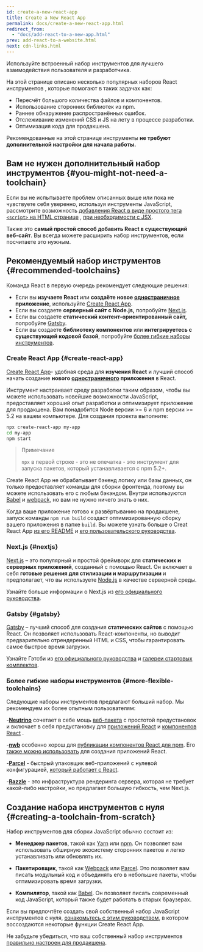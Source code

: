 ```yaml
---
id: create-a-new-react-app
title: Create a New React App
permalink: docs/create-a-new-react-app.html
redirect_from:
  - "docs/add-react-to-a-new-app.html"
prev: add-react-to-a-website.html
next: cdn-links.html
---
```


Используйте встроенный набор инструментов для лучшего взаимодействия пользователя и разработчика. 

На этой странице описано несколько популярных наборов React инструментов , которые помогают в таких задачах как:

* Пересчёт большого количества файлов и компонентов.
* Использование сторонних библиотек из npm.
* Раннее обнаружение распространённых ошибок.
* Отслеживание изменений CSS и JS на лету в процессе разработки.
* Оптимизация кода для продакшена.

Рекомендованные на этой странице инструменты **не требуют дополнительной настройки для начала работы.**

## Вам не нужен дополнительный набор инструментов {#you-might-not-need-a-toolchain}

Если вы не испытываете проблем описанных выше или пока не чувствуете себя уверенно, используя инструменты JavaScript, рассмотрите возможность [добавления React в виде  простого тега `<script>` на HTML странице](/docs/add-react-to-a-website.html) , [при необходимости с JSX](/docs/add-react-to-a-website.html#optional-try-react-with-jsx).

Также это **самый простой способ добавить React в существующий веб-сайт**. Вы всегда можете расширить набор инструментов, если посчитаете это нужным.


## Рекомендуемый набор инструментов {#recommended-toolchains}

Команда React в первую очередь рекомендует следующие решения:

- Если вы **изучаете React** или **создаёте новое [одностраничное](/docs/glossary.html#single-page-application) приложение**, используйте [Create React App](#create-react-app).
- Если вы создаете **серверный сайт с Node.js,** попробуйте [Next.js](#nextjs).
- Если вы создаете **статический контент-ориентированный сайт,** попробуйте [Gatsby](#gatsby).
- Если вы создаете **библиотеку компонентов** или **интегрируетесь с существующей кодовой базой**, попробуйте [более гибкие наборы инструментов](#more-flexible-toolchains).

### Create React App {#create-react-app}

[Create React App](https://github.com/facebookincubator/create-react-app)- удобная среда для **изучения React** и лучший способ начать создание **нового [одностраничного](/docs/glossary.html#single-page-application) приложения** в React.

Инструмент настраивает среду разработки таким образом, чтобы вы можете использовать новейшие возможности JavaScript, предоставляет хороший опыт разработки и оптимизирует приложение для продакшена. Вам понадобится Node версии >= 6 и npm версии >= 5.2 на вашем компьютере. Для создания проекта выполните:

```bash
npx create-react-app my-app
cd my-app
npm start
```

>Примечание
>
>`npx` в первой строке - это не опечатка - это инструмент для запуска пакетов, который устанавливается с npm 5.2+.


Create React App не обрабатывает бэкенд логику или базы данных, он только предоставляет команды для сборки фронтенда, поэтому вы можете использовать его с любым бэкэндом. Внутри используются [Babel](https://babeljs.io/) и [webpack](https://webpack.js.org/), но вам не нужно ничего знать о них.

Когда ваше приложение готово к развёртыванию на продакшене, запуск команды `npm run build` создаст оптимизированную сборку вашего приложения в папке `build`. Вы можете узнать больше о Creat React App [из его README](https://github.com/facebookincubator/create-react-app#create-react-app-) и [его пользовательского руководства](https://github.com/facebookincubator/create-react-app/blob/master/packages/react-scripts/template/README.md#table-of-contents).

### Next.js {#nextjs}


[Next.js](https://nextjs.org/) – это популярный и простой фреймворк для **статических и серверных приложений**, созданный с помощью React. Он включает в себя **готовые решения для стилизации и маршрутизации** и предполагает, что вы используете [Node.js](https://nodejs.org/) в качестве серверной среды.

Узнайте больше информации о Next.js из [его официального руководства](https://nextjs.org/learn/). 

### Gatsby {#gatsby}

[Gatsby](https://www.gatsbyjs.org/) – лучший способ для создания **статических сайтов** с помощью React. Он позволяет использовать React-компоненты, но выводит предварительно отрендеренный HTML и CSS, чтобы гарантировать самое быстрое время загрузки.

Узнайте Гэтсби из [его официального руководства](https://www.gatsbyjs.org/docs/) и [галереи стартовых комплектов](https://www.gatsbyjs.org/docs/gatsby-starters/).

### Более гибкие наборы инструментов {#more-flexible-toolchains}                             
Следующие наборы инструментов предлагают больший набор. Мы рекомендуем их более опытным пользователям:


-**[Neutrino](https://neutrinojs.org/)** сочетает в себе мощь [веб-пакета](https://webpack.js.org/) с простотой предустановок и включает в себя предустановку для [приложений React](https://neutrinojs.org/packages/react/) и [компонентов React](https://neutrinojs.org/packages/react-components/) .

-**[nwb](https://github.com/insin/nwb)** особенно хорош для [публикации компонентов React для npm](https://github.com/insin/nwb/blob/master/docs/guides/ReactComponents.md#developing-react-components-and-libraries-with-nwb). Его [также можно использовать](https://github.com/insin/nwb/blob/master/docs/guides/ReactApps.md#developing-react-apps-with-nwb) для создания приложений React.

-**[Parcel](https://parceljs.org/)** - быстрый упаковщик веб-приложений с нулевой конфигурацией, [который работает с React](https://parceljs.org/recipes.html#react).


-**[Razzle](https://github.com/jaredpalmer/razzle)** - это инфраструктура рендеринга сервера, которая не требует какой-либо настройки, но предлагает большую гибкость, чем Next.js.


## Создание набора инструментов с нуля {#creating-a-toolchain-from-scratch}

Набор инструментов для сборки JavaScript обычно состоит из:


* **Менеджер пакетов**, такой как [Yarn](https://yarnpkg.com/) или [npm](https://www.npmjs.com/). Он позволяет вам использовать обширную экосистему сторонних пакетов и легко устанавливать или обновлять их.


* **Пакетировщик**, такой как [Webpack](https://webpack.js.org/) или [Parcel](https://parceljs.org/). Это позволяет вам писать модульный код и объединять его в небольшие пакеты, чтобы оптимизировать время загрузки.


* **Компилятор**, такой как [Babel](https://babeljs.io/). Он позволяет писать современный код JavaScript, который также будет работать в старых браузерах.

Если вы предпочтёте создать свой собственный набор JavaScript инструментов с нуля, [ознакомьтесь с этим руководством](https://blog.usejournal.com/creating-a-react-app-from-scratch-f3c693b84658), в котором воссоздаются некоторые функции Create React App.

Не забудьте убедиться, что ваш собственный набор инструментов [правильно настроен для продакшена](/docs/optimizing-performance.html#use-the-production-build).
